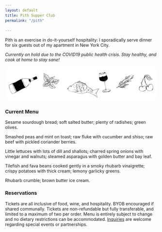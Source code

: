 ```yaml
---
layout: default
title: Pith Supper Club
permalink: "/pith"

---
```

Pith is an exercise in do-it-yourself hospitality: I sporadically serve dinner for six guests out of my apartment in New York City.

_Currently on hold due to the COVID19 public health crisis. Stay healthy, and cook at home to stay sane!_

![Line drawing of wine, fish, cherries, rosemary and basil](/images/pith-illustrations.png)

### Current Menu

Sesame sourdough bread; soft salted butter; plenty of radishes; green olives.

Smashed peas and mint on toast; raw fluke with cucumber and shiso; raw beef with pickled coriander berries.

Little lettuces with lots of dill and shallots; charred spring onions with vinegar and walnuts; steamed asparagus with golden butter and bay leaf.

Tilefish and fava beans cooked gently in a smoky rhubarb vinaigrette; crispy potatoes with thick cream; lemony garlicky greens.

Rhubarb crumble; brown butter ice cream.

### Reservations

Tickets are all inclusive of food, wine, and hospitality. BYOB encouraged if shared communally. Tickets are non-refundable but fully transferable, and limited to a maximum of two per order. Menu is entirely subject to change and no dietary restrictions can be accommodated. [Inquiries](mailto:inquiries@pith.space) are welcome regarding special events or partnerships.

<tito-widget event="pith/supper-club"></tito-widget>
